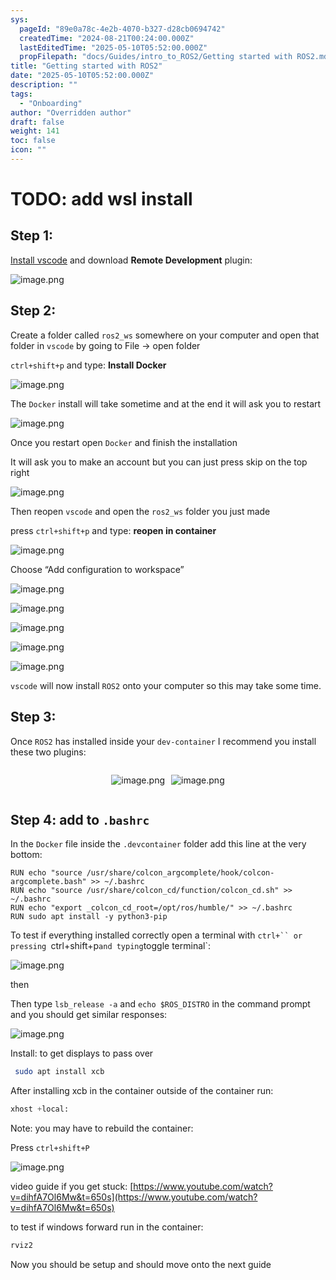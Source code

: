 ```yaml
---
sys:
  pageId: "89e0a78c-4e2b-4070-b327-d28cb0694742"
  createdTime: "2024-08-21T00:24:00.000Z"
  lastEditedTime: "2025-05-10T05:52:00.000Z"
  propFilepath: "docs/Guides/intro_to_ROS2/Getting started with ROS2.md"
title: "Getting started with ROS2"
date: "2025-05-10T05:52:00.000Z"
description: ""
tags:
  - "Onboarding"
author: "Overridden author"
draft: false
weight: 141
toc: false
icon: ""
---
```


# TODO: add wsl install

## Step 1:

[Install vscode](https://code.visualstudio.com/download) and download **Remote Development** plugin:

![image.png](https://prod-files-secure.s3.us-west-2.amazonaws.com/d518164a-d88e-44d1-a4ee-3adb3bd8bce0/efb52993-1881-4a40-b95e-6f020334f022/image.png?X-Amz-Algorithm=AWS4-HMAC-SHA256&X-Amz-Content-Sha256=UNSIGNED-PAYLOAD&X-Amz-Credential=ASIAZI2LB466WAAYQ7CO%2F20250606%2Fus-west-2%2Fs3%2Faws4_request&X-Amz-Date=20250606T220824Z&X-Amz-Expires=3600&X-Amz-Security-Token=IQoJb3JpZ2luX2VjEIz%2F%2F%2F%2F%2F%2F%2F%2F%2F%2FwEaCXVzLXdlc3QtMiJHMEUCIFSDRlqkWSqjF3k8zwvyCCgIAxVtMypOO28wjdUUdRwhAiEAwI8Qgy%2FZnFyoAY96pzoZMcIdc%2F%2BETJT05Bq0I%2BOiTHkq%2FwMIZRAAGgw2Mzc0MjMxODM4MDUiDHmF0i7lY9msfzGtAircA%2BG571URSrywZyTeY8EZgwWB3Bc0lrKddESBl%2Fpw6q0Bl7ZnmcaYvP%2FJvRFfzuQiWk7IjG%2BtW6s4CTryO8bA1fLh%2Bqja92G%2BqLpxmCq1nUkM1VkZQ5bxdeZ%2F7CP8In0qxMzNwd84VxmzAKV%2FQlduPfeyeJ690uOorqz1rByxy615ydMptVe5pvjbXV1zcxBxVSAuGcEOUrI%2Bz6Nqw%2Bvdi3EOpXwRSiVD3vZe%2BV%2Fz1BLEOP%2FaCFfK8We4M1y8Z%2FcLRxG2KHLdQXvUvZuAPK3vpq%2B6VMQEt9s%2BcG%2F3fbDUDdK7rj4mhnv4DdJI7q9xrwQoobAt9NC%2Fbxs2G%2BcrXxfF9Jv%2FvI5DeBYcNpqCj0yq96F13h%2FyEauMImtMVFCP%2F%2BQw8jHYL%2FTNAVLQ5HfvbXgfdVqvJq8aviDtZwbXhlGMv8Iu9diWuTntSLINQquZ857YilbPcZ4jMdLlpWuIeqLBnbRVLBwYmG5XSOA7r%2Br%2B55WUPKqcrH6Ii%2BIWt%2BsvYvogam7eDhzl1X0DAYLyVIP6c2nB26A2DrXG%2FiiS5RZAwdfgN8WdH8dmMqsRx5uAxjJyYffD8ljvSVG6PHoCmL9F1FXqp5kvlDdCvjKeVu4mxeeLdMVD7GDUoMfgdmllMKqRjcIGOqUBJVevVRS3ZBdnlkKqjJqmgV%2BgL%2BzdlB848RtGG%2BiLw6V3VbTpaYYZxmrbRB817hH1oc82s2AhO9%2Fj4MWr0Gff8Eqq1NBjOOzMIKoQQ6VIURth8Tw7QABr6WNsGGJ4AE6LlkbyNKPkerUF7trhS3%2F7JwA4ISPIE7iu2xbRMZObG7r96i0CLd4cAucrrCZgWv0ng7G1jNGj%2BHemkiPh5zTxLMpPLQVA&X-Amz-Signature=d4ef8660f8469d70fe8fe5b0fb04af55c66dea1d0a19b68c6be776a5acaa6a49&X-Amz-SignedHeaders=host&x-id=GetObject)

## Step 2:

Create a folder called `ros2_ws` somewhere on your computer and open that folder in `vscode` by going to File → open folder 

`ctrl+shift+p` and type: **Install Docker**

![image.png](https://prod-files-secure.s3.us-west-2.amazonaws.com/d518164a-d88e-44d1-a4ee-3adb3bd8bce0/2269dc0e-1cd5-47ff-bceb-c04ad9b2eab0/image.png?X-Amz-Algorithm=AWS4-HMAC-SHA256&X-Amz-Content-Sha256=UNSIGNED-PAYLOAD&X-Amz-Credential=ASIAZI2LB466WAAYQ7CO%2F20250606%2Fus-west-2%2Fs3%2Faws4_request&X-Amz-Date=20250606T220824Z&X-Amz-Expires=3600&X-Amz-Security-Token=IQoJb3JpZ2luX2VjEIz%2F%2F%2F%2F%2F%2F%2F%2F%2F%2FwEaCXVzLXdlc3QtMiJHMEUCIFSDRlqkWSqjF3k8zwvyCCgIAxVtMypOO28wjdUUdRwhAiEAwI8Qgy%2FZnFyoAY96pzoZMcIdc%2F%2BETJT05Bq0I%2BOiTHkq%2FwMIZRAAGgw2Mzc0MjMxODM4MDUiDHmF0i7lY9msfzGtAircA%2BG571URSrywZyTeY8EZgwWB3Bc0lrKddESBl%2Fpw6q0Bl7ZnmcaYvP%2FJvRFfzuQiWk7IjG%2BtW6s4CTryO8bA1fLh%2Bqja92G%2BqLpxmCq1nUkM1VkZQ5bxdeZ%2F7CP8In0qxMzNwd84VxmzAKV%2FQlduPfeyeJ690uOorqz1rByxy615ydMptVe5pvjbXV1zcxBxVSAuGcEOUrI%2Bz6Nqw%2Bvdi3EOpXwRSiVD3vZe%2BV%2Fz1BLEOP%2FaCFfK8We4M1y8Z%2FcLRxG2KHLdQXvUvZuAPK3vpq%2B6VMQEt9s%2BcG%2F3fbDUDdK7rj4mhnv4DdJI7q9xrwQoobAt9NC%2Fbxs2G%2BcrXxfF9Jv%2FvI5DeBYcNpqCj0yq96F13h%2FyEauMImtMVFCP%2F%2BQw8jHYL%2FTNAVLQ5HfvbXgfdVqvJq8aviDtZwbXhlGMv8Iu9diWuTntSLINQquZ857YilbPcZ4jMdLlpWuIeqLBnbRVLBwYmG5XSOA7r%2Br%2B55WUPKqcrH6Ii%2BIWt%2BsvYvogam7eDhzl1X0DAYLyVIP6c2nB26A2DrXG%2FiiS5RZAwdfgN8WdH8dmMqsRx5uAxjJyYffD8ljvSVG6PHoCmL9F1FXqp5kvlDdCvjKeVu4mxeeLdMVD7GDUoMfgdmllMKqRjcIGOqUBJVevVRS3ZBdnlkKqjJqmgV%2BgL%2BzdlB848RtGG%2BiLw6V3VbTpaYYZxmrbRB817hH1oc82s2AhO9%2Fj4MWr0Gff8Eqq1NBjOOzMIKoQQ6VIURth8Tw7QABr6WNsGGJ4AE6LlkbyNKPkerUF7trhS3%2F7JwA4ISPIE7iu2xbRMZObG7r96i0CLd4cAucrrCZgWv0ng7G1jNGj%2BHemkiPh5zTxLMpPLQVA&X-Amz-Signature=2642e3799abaf4e5f6f2a2145459c2ec0aaa6640e5194c1a2d210f790b22d6f1&X-Amz-SignedHeaders=host&x-id=GetObject)

The `Docker` install will take sometime and at the end it will ask you to restart

![image.png](https://prod-files-secure.s3.us-west-2.amazonaws.com/d518164a-d88e-44d1-a4ee-3adb3bd8bce0/ed233f78-be33-4b1f-b89c-9c346c0e961e/image.png?X-Amz-Algorithm=AWS4-HMAC-SHA256&X-Amz-Content-Sha256=UNSIGNED-PAYLOAD&X-Amz-Credential=ASIAZI2LB466WAAYQ7CO%2F20250606%2Fus-west-2%2Fs3%2Faws4_request&X-Amz-Date=20250606T220824Z&X-Amz-Expires=3600&X-Amz-Security-Token=IQoJb3JpZ2luX2VjEIz%2F%2F%2F%2F%2F%2F%2F%2F%2F%2FwEaCXVzLXdlc3QtMiJHMEUCIFSDRlqkWSqjF3k8zwvyCCgIAxVtMypOO28wjdUUdRwhAiEAwI8Qgy%2FZnFyoAY96pzoZMcIdc%2F%2BETJT05Bq0I%2BOiTHkq%2FwMIZRAAGgw2Mzc0MjMxODM4MDUiDHmF0i7lY9msfzGtAircA%2BG571URSrywZyTeY8EZgwWB3Bc0lrKddESBl%2Fpw6q0Bl7ZnmcaYvP%2FJvRFfzuQiWk7IjG%2BtW6s4CTryO8bA1fLh%2Bqja92G%2BqLpxmCq1nUkM1VkZQ5bxdeZ%2F7CP8In0qxMzNwd84VxmzAKV%2FQlduPfeyeJ690uOorqz1rByxy615ydMptVe5pvjbXV1zcxBxVSAuGcEOUrI%2Bz6Nqw%2Bvdi3EOpXwRSiVD3vZe%2BV%2Fz1BLEOP%2FaCFfK8We4M1y8Z%2FcLRxG2KHLdQXvUvZuAPK3vpq%2B6VMQEt9s%2BcG%2F3fbDUDdK7rj4mhnv4DdJI7q9xrwQoobAt9NC%2Fbxs2G%2BcrXxfF9Jv%2FvI5DeBYcNpqCj0yq96F13h%2FyEauMImtMVFCP%2F%2BQw8jHYL%2FTNAVLQ5HfvbXgfdVqvJq8aviDtZwbXhlGMv8Iu9diWuTntSLINQquZ857YilbPcZ4jMdLlpWuIeqLBnbRVLBwYmG5XSOA7r%2Br%2B55WUPKqcrH6Ii%2BIWt%2BsvYvogam7eDhzl1X0DAYLyVIP6c2nB26A2DrXG%2FiiS5RZAwdfgN8WdH8dmMqsRx5uAxjJyYffD8ljvSVG6PHoCmL9F1FXqp5kvlDdCvjKeVu4mxeeLdMVD7GDUoMfgdmllMKqRjcIGOqUBJVevVRS3ZBdnlkKqjJqmgV%2BgL%2BzdlB848RtGG%2BiLw6V3VbTpaYYZxmrbRB817hH1oc82s2AhO9%2Fj4MWr0Gff8Eqq1NBjOOzMIKoQQ6VIURth8Tw7QABr6WNsGGJ4AE6LlkbyNKPkerUF7trhS3%2F7JwA4ISPIE7iu2xbRMZObG7r96i0CLd4cAucrrCZgWv0ng7G1jNGj%2BHemkiPh5zTxLMpPLQVA&X-Amz-Signature=118c71869dc655823bc674eb7364a79fecca91718d9d204fc1730d7af6fef693&X-Amz-SignedHeaders=host&x-id=GetObject)

Once you restart open `Docker` and finish the installation

It will ask you to make an account but you can just press skip on the top right

![image.png](https://prod-files-secure.s3.us-west-2.amazonaws.com/d518164a-d88e-44d1-a4ee-3adb3bd8bce0/21010ad9-1659-4fd9-9f59-9932a09b2a3d/image.png?X-Amz-Algorithm=AWS4-HMAC-SHA256&X-Amz-Content-Sha256=UNSIGNED-PAYLOAD&X-Amz-Credential=ASIAZI2LB466WAAYQ7CO%2F20250606%2Fus-west-2%2Fs3%2Faws4_request&X-Amz-Date=20250606T220824Z&X-Amz-Expires=3600&X-Amz-Security-Token=IQoJb3JpZ2luX2VjEIz%2F%2F%2F%2F%2F%2F%2F%2F%2F%2FwEaCXVzLXdlc3QtMiJHMEUCIFSDRlqkWSqjF3k8zwvyCCgIAxVtMypOO28wjdUUdRwhAiEAwI8Qgy%2FZnFyoAY96pzoZMcIdc%2F%2BETJT05Bq0I%2BOiTHkq%2FwMIZRAAGgw2Mzc0MjMxODM4MDUiDHmF0i7lY9msfzGtAircA%2BG571URSrywZyTeY8EZgwWB3Bc0lrKddESBl%2Fpw6q0Bl7ZnmcaYvP%2FJvRFfzuQiWk7IjG%2BtW6s4CTryO8bA1fLh%2Bqja92G%2BqLpxmCq1nUkM1VkZQ5bxdeZ%2F7CP8In0qxMzNwd84VxmzAKV%2FQlduPfeyeJ690uOorqz1rByxy615ydMptVe5pvjbXV1zcxBxVSAuGcEOUrI%2Bz6Nqw%2Bvdi3EOpXwRSiVD3vZe%2BV%2Fz1BLEOP%2FaCFfK8We4M1y8Z%2FcLRxG2KHLdQXvUvZuAPK3vpq%2B6VMQEt9s%2BcG%2F3fbDUDdK7rj4mhnv4DdJI7q9xrwQoobAt9NC%2Fbxs2G%2BcrXxfF9Jv%2FvI5DeBYcNpqCj0yq96F13h%2FyEauMImtMVFCP%2F%2BQw8jHYL%2FTNAVLQ5HfvbXgfdVqvJq8aviDtZwbXhlGMv8Iu9diWuTntSLINQquZ857YilbPcZ4jMdLlpWuIeqLBnbRVLBwYmG5XSOA7r%2Br%2B55WUPKqcrH6Ii%2BIWt%2BsvYvogam7eDhzl1X0DAYLyVIP6c2nB26A2DrXG%2FiiS5RZAwdfgN8WdH8dmMqsRx5uAxjJyYffD8ljvSVG6PHoCmL9F1FXqp5kvlDdCvjKeVu4mxeeLdMVD7GDUoMfgdmllMKqRjcIGOqUBJVevVRS3ZBdnlkKqjJqmgV%2BgL%2BzdlB848RtGG%2BiLw6V3VbTpaYYZxmrbRB817hH1oc82s2AhO9%2Fj4MWr0Gff8Eqq1NBjOOzMIKoQQ6VIURth8Tw7QABr6WNsGGJ4AE6LlkbyNKPkerUF7trhS3%2F7JwA4ISPIE7iu2xbRMZObG7r96i0CLd4cAucrrCZgWv0ng7G1jNGj%2BHemkiPh5zTxLMpPLQVA&X-Amz-Signature=c325c71177effb12240559e9f105592055e261f22689cc24bd3de901b39c41e3&X-Amz-SignedHeaders=host&x-id=GetObject)

Then reopen `vscode` and open the `ros2_ws` folder you just made

press `ctrl+shift+p` and type: **reopen in container**

![image.png](https://prod-files-secure.s3.us-west-2.amazonaws.com/d518164a-d88e-44d1-a4ee-3adb3bd8bce0/4e93b8c2-41ad-488c-8095-c74205196118/image.png?X-Amz-Algorithm=AWS4-HMAC-SHA256&X-Amz-Content-Sha256=UNSIGNED-PAYLOAD&X-Amz-Credential=ASIAZI2LB466WAAYQ7CO%2F20250606%2Fus-west-2%2Fs3%2Faws4_request&X-Amz-Date=20250606T220824Z&X-Amz-Expires=3600&X-Amz-Security-Token=IQoJb3JpZ2luX2VjEIz%2F%2F%2F%2F%2F%2F%2F%2F%2F%2FwEaCXVzLXdlc3QtMiJHMEUCIFSDRlqkWSqjF3k8zwvyCCgIAxVtMypOO28wjdUUdRwhAiEAwI8Qgy%2FZnFyoAY96pzoZMcIdc%2F%2BETJT05Bq0I%2BOiTHkq%2FwMIZRAAGgw2Mzc0MjMxODM4MDUiDHmF0i7lY9msfzGtAircA%2BG571URSrywZyTeY8EZgwWB3Bc0lrKddESBl%2Fpw6q0Bl7ZnmcaYvP%2FJvRFfzuQiWk7IjG%2BtW6s4CTryO8bA1fLh%2Bqja92G%2BqLpxmCq1nUkM1VkZQ5bxdeZ%2F7CP8In0qxMzNwd84VxmzAKV%2FQlduPfeyeJ690uOorqz1rByxy615ydMptVe5pvjbXV1zcxBxVSAuGcEOUrI%2Bz6Nqw%2Bvdi3EOpXwRSiVD3vZe%2BV%2Fz1BLEOP%2FaCFfK8We4M1y8Z%2FcLRxG2KHLdQXvUvZuAPK3vpq%2B6VMQEt9s%2BcG%2F3fbDUDdK7rj4mhnv4DdJI7q9xrwQoobAt9NC%2Fbxs2G%2BcrXxfF9Jv%2FvI5DeBYcNpqCj0yq96F13h%2FyEauMImtMVFCP%2F%2BQw8jHYL%2FTNAVLQ5HfvbXgfdVqvJq8aviDtZwbXhlGMv8Iu9diWuTntSLINQquZ857YilbPcZ4jMdLlpWuIeqLBnbRVLBwYmG5XSOA7r%2Br%2B55WUPKqcrH6Ii%2BIWt%2BsvYvogam7eDhzl1X0DAYLyVIP6c2nB26A2DrXG%2FiiS5RZAwdfgN8WdH8dmMqsRx5uAxjJyYffD8ljvSVG6PHoCmL9F1FXqp5kvlDdCvjKeVu4mxeeLdMVD7GDUoMfgdmllMKqRjcIGOqUBJVevVRS3ZBdnlkKqjJqmgV%2BgL%2BzdlB848RtGG%2BiLw6V3VbTpaYYZxmrbRB817hH1oc82s2AhO9%2Fj4MWr0Gff8Eqq1NBjOOzMIKoQQ6VIURth8Tw7QABr6WNsGGJ4AE6LlkbyNKPkerUF7trhS3%2F7JwA4ISPIE7iu2xbRMZObG7r96i0CLd4cAucrrCZgWv0ng7G1jNGj%2BHemkiPh5zTxLMpPLQVA&X-Amz-Signature=b5c99b1147534353c8cf0f50b224ba78b3261686e81caa7be18ffd6550405740&X-Amz-SignedHeaders=host&x-id=GetObject)

Choose “Add configuration to workspace”

![image.png](https://prod-files-secure.s3.us-west-2.amazonaws.com/d518164a-d88e-44d1-a4ee-3adb3bd8bce0/9560b282-5060-4989-ba37-97e7b2c22476/image.png?X-Amz-Algorithm=AWS4-HMAC-SHA256&X-Amz-Content-Sha256=UNSIGNED-PAYLOAD&X-Amz-Credential=ASIAZI2LB466WAAYQ7CO%2F20250606%2Fus-west-2%2Fs3%2Faws4_request&X-Amz-Date=20250606T220824Z&X-Amz-Expires=3600&X-Amz-Security-Token=IQoJb3JpZ2luX2VjEIz%2F%2F%2F%2F%2F%2F%2F%2F%2F%2FwEaCXVzLXdlc3QtMiJHMEUCIFSDRlqkWSqjF3k8zwvyCCgIAxVtMypOO28wjdUUdRwhAiEAwI8Qgy%2FZnFyoAY96pzoZMcIdc%2F%2BETJT05Bq0I%2BOiTHkq%2FwMIZRAAGgw2Mzc0MjMxODM4MDUiDHmF0i7lY9msfzGtAircA%2BG571URSrywZyTeY8EZgwWB3Bc0lrKddESBl%2Fpw6q0Bl7ZnmcaYvP%2FJvRFfzuQiWk7IjG%2BtW6s4CTryO8bA1fLh%2Bqja92G%2BqLpxmCq1nUkM1VkZQ5bxdeZ%2F7CP8In0qxMzNwd84VxmzAKV%2FQlduPfeyeJ690uOorqz1rByxy615ydMptVe5pvjbXV1zcxBxVSAuGcEOUrI%2Bz6Nqw%2Bvdi3EOpXwRSiVD3vZe%2BV%2Fz1BLEOP%2FaCFfK8We4M1y8Z%2FcLRxG2KHLdQXvUvZuAPK3vpq%2B6VMQEt9s%2BcG%2F3fbDUDdK7rj4mhnv4DdJI7q9xrwQoobAt9NC%2Fbxs2G%2BcrXxfF9Jv%2FvI5DeBYcNpqCj0yq96F13h%2FyEauMImtMVFCP%2F%2BQw8jHYL%2FTNAVLQ5HfvbXgfdVqvJq8aviDtZwbXhlGMv8Iu9diWuTntSLINQquZ857YilbPcZ4jMdLlpWuIeqLBnbRVLBwYmG5XSOA7r%2Br%2B55WUPKqcrH6Ii%2BIWt%2BsvYvogam7eDhzl1X0DAYLyVIP6c2nB26A2DrXG%2FiiS5RZAwdfgN8WdH8dmMqsRx5uAxjJyYffD8ljvSVG6PHoCmL9F1FXqp5kvlDdCvjKeVu4mxeeLdMVD7GDUoMfgdmllMKqRjcIGOqUBJVevVRS3ZBdnlkKqjJqmgV%2BgL%2BzdlB848RtGG%2BiLw6V3VbTpaYYZxmrbRB817hH1oc82s2AhO9%2Fj4MWr0Gff8Eqq1NBjOOzMIKoQQ6VIURth8Tw7QABr6WNsGGJ4AE6LlkbyNKPkerUF7trhS3%2F7JwA4ISPIE7iu2xbRMZObG7r96i0CLd4cAucrrCZgWv0ng7G1jNGj%2BHemkiPh5zTxLMpPLQVA&X-Amz-Signature=9396551fb1213f108c8ac3e42d6ac97811cfafb11f4fd99084a2c67a7f3ef568&X-Amz-SignedHeaders=host&x-id=GetObject)

![image.png](https://prod-files-secure.s3.us-west-2.amazonaws.com/d518164a-d88e-44d1-a4ee-3adb3bd8bce0/2ee63f81-886b-48e8-a553-dc6e5eac99e4/image.png?X-Amz-Algorithm=AWS4-HMAC-SHA256&X-Amz-Content-Sha256=UNSIGNED-PAYLOAD&X-Amz-Credential=ASIAZI2LB466WAAYQ7CO%2F20250606%2Fus-west-2%2Fs3%2Faws4_request&X-Amz-Date=20250606T220824Z&X-Amz-Expires=3600&X-Amz-Security-Token=IQoJb3JpZ2luX2VjEIz%2F%2F%2F%2F%2F%2F%2F%2F%2F%2FwEaCXVzLXdlc3QtMiJHMEUCIFSDRlqkWSqjF3k8zwvyCCgIAxVtMypOO28wjdUUdRwhAiEAwI8Qgy%2FZnFyoAY96pzoZMcIdc%2F%2BETJT05Bq0I%2BOiTHkq%2FwMIZRAAGgw2Mzc0MjMxODM4MDUiDHmF0i7lY9msfzGtAircA%2BG571URSrywZyTeY8EZgwWB3Bc0lrKddESBl%2Fpw6q0Bl7ZnmcaYvP%2FJvRFfzuQiWk7IjG%2BtW6s4CTryO8bA1fLh%2Bqja92G%2BqLpxmCq1nUkM1VkZQ5bxdeZ%2F7CP8In0qxMzNwd84VxmzAKV%2FQlduPfeyeJ690uOorqz1rByxy615ydMptVe5pvjbXV1zcxBxVSAuGcEOUrI%2Bz6Nqw%2Bvdi3EOpXwRSiVD3vZe%2BV%2Fz1BLEOP%2FaCFfK8We4M1y8Z%2FcLRxG2KHLdQXvUvZuAPK3vpq%2B6VMQEt9s%2BcG%2F3fbDUDdK7rj4mhnv4DdJI7q9xrwQoobAt9NC%2Fbxs2G%2BcrXxfF9Jv%2FvI5DeBYcNpqCj0yq96F13h%2FyEauMImtMVFCP%2F%2BQw8jHYL%2FTNAVLQ5HfvbXgfdVqvJq8aviDtZwbXhlGMv8Iu9diWuTntSLINQquZ857YilbPcZ4jMdLlpWuIeqLBnbRVLBwYmG5XSOA7r%2Br%2B55WUPKqcrH6Ii%2BIWt%2BsvYvogam7eDhzl1X0DAYLyVIP6c2nB26A2DrXG%2FiiS5RZAwdfgN8WdH8dmMqsRx5uAxjJyYffD8ljvSVG6PHoCmL9F1FXqp5kvlDdCvjKeVu4mxeeLdMVD7GDUoMfgdmllMKqRjcIGOqUBJVevVRS3ZBdnlkKqjJqmgV%2BgL%2BzdlB848RtGG%2BiLw6V3VbTpaYYZxmrbRB817hH1oc82s2AhO9%2Fj4MWr0Gff8Eqq1NBjOOzMIKoQQ6VIURth8Tw7QABr6WNsGGJ4AE6LlkbyNKPkerUF7trhS3%2F7JwA4ISPIE7iu2xbRMZObG7r96i0CLd4cAucrrCZgWv0ng7G1jNGj%2BHemkiPh5zTxLMpPLQVA&X-Amz-Signature=a166d4fbd50ecc925fb26278c59cb45416884d935e9048550a0ca0253acb4251&X-Amz-SignedHeaders=host&x-id=GetObject)

![image.png](https://prod-files-secure.s3.us-west-2.amazonaws.com/d518164a-d88e-44d1-a4ee-3adb3bd8bce0/ae1580b2-b048-407e-aed9-b584224a7a04/image.png?X-Amz-Algorithm=AWS4-HMAC-SHA256&X-Amz-Content-Sha256=UNSIGNED-PAYLOAD&X-Amz-Credential=ASIAZI2LB466WAAYQ7CO%2F20250606%2Fus-west-2%2Fs3%2Faws4_request&X-Amz-Date=20250606T220824Z&X-Amz-Expires=3600&X-Amz-Security-Token=IQoJb3JpZ2luX2VjEIz%2F%2F%2F%2F%2F%2F%2F%2F%2F%2FwEaCXVzLXdlc3QtMiJHMEUCIFSDRlqkWSqjF3k8zwvyCCgIAxVtMypOO28wjdUUdRwhAiEAwI8Qgy%2FZnFyoAY96pzoZMcIdc%2F%2BETJT05Bq0I%2BOiTHkq%2FwMIZRAAGgw2Mzc0MjMxODM4MDUiDHmF0i7lY9msfzGtAircA%2BG571URSrywZyTeY8EZgwWB3Bc0lrKddESBl%2Fpw6q0Bl7ZnmcaYvP%2FJvRFfzuQiWk7IjG%2BtW6s4CTryO8bA1fLh%2Bqja92G%2BqLpxmCq1nUkM1VkZQ5bxdeZ%2F7CP8In0qxMzNwd84VxmzAKV%2FQlduPfeyeJ690uOorqz1rByxy615ydMptVe5pvjbXV1zcxBxVSAuGcEOUrI%2Bz6Nqw%2Bvdi3EOpXwRSiVD3vZe%2BV%2Fz1BLEOP%2FaCFfK8We4M1y8Z%2FcLRxG2KHLdQXvUvZuAPK3vpq%2B6VMQEt9s%2BcG%2F3fbDUDdK7rj4mhnv4DdJI7q9xrwQoobAt9NC%2Fbxs2G%2BcrXxfF9Jv%2FvI5DeBYcNpqCj0yq96F13h%2FyEauMImtMVFCP%2F%2BQw8jHYL%2FTNAVLQ5HfvbXgfdVqvJq8aviDtZwbXhlGMv8Iu9diWuTntSLINQquZ857YilbPcZ4jMdLlpWuIeqLBnbRVLBwYmG5XSOA7r%2Br%2B55WUPKqcrH6Ii%2BIWt%2BsvYvogam7eDhzl1X0DAYLyVIP6c2nB26A2DrXG%2FiiS5RZAwdfgN8WdH8dmMqsRx5uAxjJyYffD8ljvSVG6PHoCmL9F1FXqp5kvlDdCvjKeVu4mxeeLdMVD7GDUoMfgdmllMKqRjcIGOqUBJVevVRS3ZBdnlkKqjJqmgV%2BgL%2BzdlB848RtGG%2BiLw6V3VbTpaYYZxmrbRB817hH1oc82s2AhO9%2Fj4MWr0Gff8Eqq1NBjOOzMIKoQQ6VIURth8Tw7QABr6WNsGGJ4AE6LlkbyNKPkerUF7trhS3%2F7JwA4ISPIE7iu2xbRMZObG7r96i0CLd4cAucrrCZgWv0ng7G1jNGj%2BHemkiPh5zTxLMpPLQVA&X-Amz-Signature=146333b01c5ff01480cc8f44297e29f1011aaab00d65b59cf1c27a4297cb8e81&X-Amz-SignedHeaders=host&x-id=GetObject)

![image.png](https://prod-files-secure.s3.us-west-2.amazonaws.com/d518164a-d88e-44d1-a4ee-3adb3bd8bce0/53255b28-f75e-430f-b9e3-c0ac8577e42b/image.png?X-Amz-Algorithm=AWS4-HMAC-SHA256&X-Amz-Content-Sha256=UNSIGNED-PAYLOAD&X-Amz-Credential=ASIAZI2LB466WAAYQ7CO%2F20250606%2Fus-west-2%2Fs3%2Faws4_request&X-Amz-Date=20250606T220824Z&X-Amz-Expires=3600&X-Amz-Security-Token=IQoJb3JpZ2luX2VjEIz%2F%2F%2F%2F%2F%2F%2F%2F%2F%2FwEaCXVzLXdlc3QtMiJHMEUCIFSDRlqkWSqjF3k8zwvyCCgIAxVtMypOO28wjdUUdRwhAiEAwI8Qgy%2FZnFyoAY96pzoZMcIdc%2F%2BETJT05Bq0I%2BOiTHkq%2FwMIZRAAGgw2Mzc0MjMxODM4MDUiDHmF0i7lY9msfzGtAircA%2BG571URSrywZyTeY8EZgwWB3Bc0lrKddESBl%2Fpw6q0Bl7ZnmcaYvP%2FJvRFfzuQiWk7IjG%2BtW6s4CTryO8bA1fLh%2Bqja92G%2BqLpxmCq1nUkM1VkZQ5bxdeZ%2F7CP8In0qxMzNwd84VxmzAKV%2FQlduPfeyeJ690uOorqz1rByxy615ydMptVe5pvjbXV1zcxBxVSAuGcEOUrI%2Bz6Nqw%2Bvdi3EOpXwRSiVD3vZe%2BV%2Fz1BLEOP%2FaCFfK8We4M1y8Z%2FcLRxG2KHLdQXvUvZuAPK3vpq%2B6VMQEt9s%2BcG%2F3fbDUDdK7rj4mhnv4DdJI7q9xrwQoobAt9NC%2Fbxs2G%2BcrXxfF9Jv%2FvI5DeBYcNpqCj0yq96F13h%2FyEauMImtMVFCP%2F%2BQw8jHYL%2FTNAVLQ5HfvbXgfdVqvJq8aviDtZwbXhlGMv8Iu9diWuTntSLINQquZ857YilbPcZ4jMdLlpWuIeqLBnbRVLBwYmG5XSOA7r%2Br%2B55WUPKqcrH6Ii%2BIWt%2BsvYvogam7eDhzl1X0DAYLyVIP6c2nB26A2DrXG%2FiiS5RZAwdfgN8WdH8dmMqsRx5uAxjJyYffD8ljvSVG6PHoCmL9F1FXqp5kvlDdCvjKeVu4mxeeLdMVD7GDUoMfgdmllMKqRjcIGOqUBJVevVRS3ZBdnlkKqjJqmgV%2BgL%2BzdlB848RtGG%2BiLw6V3VbTpaYYZxmrbRB817hH1oc82s2AhO9%2Fj4MWr0Gff8Eqq1NBjOOzMIKoQQ6VIURth8Tw7QABr6WNsGGJ4AE6LlkbyNKPkerUF7trhS3%2F7JwA4ISPIE7iu2xbRMZObG7r96i0CLd4cAucrrCZgWv0ng7G1jNGj%2BHemkiPh5zTxLMpPLQVA&X-Amz-Signature=322c63ae5c9a97cb3240eebee426f4f09a40081e6b6ac1b9d9adef1a50c7d6cf&X-Amz-SignedHeaders=host&x-id=GetObject)

![image.png](https://prod-files-secure.s3.us-west-2.amazonaws.com/d518164a-d88e-44d1-a4ee-3adb3bd8bce0/7c562767-5af9-4ffb-97d1-327bcdf4ee00/image.png?X-Amz-Algorithm=AWS4-HMAC-SHA256&X-Amz-Content-Sha256=UNSIGNED-PAYLOAD&X-Amz-Credential=ASIAZI2LB466WAAYQ7CO%2F20250606%2Fus-west-2%2Fs3%2Faws4_request&X-Amz-Date=20250606T220824Z&X-Amz-Expires=3600&X-Amz-Security-Token=IQoJb3JpZ2luX2VjEIz%2F%2F%2F%2F%2F%2F%2F%2F%2F%2FwEaCXVzLXdlc3QtMiJHMEUCIFSDRlqkWSqjF3k8zwvyCCgIAxVtMypOO28wjdUUdRwhAiEAwI8Qgy%2FZnFyoAY96pzoZMcIdc%2F%2BETJT05Bq0I%2BOiTHkq%2FwMIZRAAGgw2Mzc0MjMxODM4MDUiDHmF0i7lY9msfzGtAircA%2BG571URSrywZyTeY8EZgwWB3Bc0lrKddESBl%2Fpw6q0Bl7ZnmcaYvP%2FJvRFfzuQiWk7IjG%2BtW6s4CTryO8bA1fLh%2Bqja92G%2BqLpxmCq1nUkM1VkZQ5bxdeZ%2F7CP8In0qxMzNwd84VxmzAKV%2FQlduPfeyeJ690uOorqz1rByxy615ydMptVe5pvjbXV1zcxBxVSAuGcEOUrI%2Bz6Nqw%2Bvdi3EOpXwRSiVD3vZe%2BV%2Fz1BLEOP%2FaCFfK8We4M1y8Z%2FcLRxG2KHLdQXvUvZuAPK3vpq%2B6VMQEt9s%2BcG%2F3fbDUDdK7rj4mhnv4DdJI7q9xrwQoobAt9NC%2Fbxs2G%2BcrXxfF9Jv%2FvI5DeBYcNpqCj0yq96F13h%2FyEauMImtMVFCP%2F%2BQw8jHYL%2FTNAVLQ5HfvbXgfdVqvJq8aviDtZwbXhlGMv8Iu9diWuTntSLINQquZ857YilbPcZ4jMdLlpWuIeqLBnbRVLBwYmG5XSOA7r%2Br%2B55WUPKqcrH6Ii%2BIWt%2BsvYvogam7eDhzl1X0DAYLyVIP6c2nB26A2DrXG%2FiiS5RZAwdfgN8WdH8dmMqsRx5uAxjJyYffD8ljvSVG6PHoCmL9F1FXqp5kvlDdCvjKeVu4mxeeLdMVD7GDUoMfgdmllMKqRjcIGOqUBJVevVRS3ZBdnlkKqjJqmgV%2BgL%2BzdlB848RtGG%2BiLw6V3VbTpaYYZxmrbRB817hH1oc82s2AhO9%2Fj4MWr0Gff8Eqq1NBjOOzMIKoQQ6VIURth8Tw7QABr6WNsGGJ4AE6LlkbyNKPkerUF7trhS3%2F7JwA4ISPIE7iu2xbRMZObG7r96i0CLd4cAucrrCZgWv0ng7G1jNGj%2BHemkiPh5zTxLMpPLQVA&X-Amz-Signature=0f7d0e5daeb282a018e532cd51b0dc1db2f8ae6e6f375d2daeb8d44d84d39832&X-Amz-SignedHeaders=host&x-id=GetObject)

`vscode` will now install `ROS2` onto your computer so this may take some time.

## Step 3:

Once `ROS2` has installed inside your `dev-container` I recommend you install these two plugins:

<div style="display: flex;flex-direction: row; column-gap:10px; max-width: 630px;justify-content: center;">
<div>

![image.png](https://prod-files-secure.s3.us-west-2.amazonaws.com/d518164a-d88e-44d1-a4ee-3adb3bd8bce0/3fc3d550-5a54-4ba1-ba6b-faa01cdb7369/image.png?X-Amz-Algorithm=AWS4-HMAC-SHA256&X-Amz-Content-Sha256=UNSIGNED-PAYLOAD&X-Amz-Credential=ASIAZI2LB4667VHGIA7X%2F20250606%2Fus-west-2%2Fs3%2Faws4_request&X-Amz-Date=20250606T220829Z&X-Amz-Expires=3600&X-Amz-Security-Token=IQoJb3JpZ2luX2VjEIz%2F%2F%2F%2F%2F%2F%2F%2F%2F%2FwEaCXVzLXdlc3QtMiJHMEUCID6yDyP82%2FnHUSt9IM1E1gi1dTcHWkD%2FiCncEcWlyHcFAiEAugFw%2FDiTj3Zbl8RGHjIOi%2Fk0H2X0Sxyhau2Y34xaJfAq%2FwMIZRAAGgw2Mzc0MjMxODM4MDUiDHOBpw%2FrBgiopCLuTyrcAxmK0A9YNUUkdL2Fgz0hyHNTE7P%2F4cD2cSPxHyRIknA97AsJ47Zd4Jwd5okg8a6WQM0ugw389MHtv2SwjoCsGEJ%2Fs5EfBaxcGbUDVu4YqMaCSH2%2FafrfYh7MH2PYCMYKDJuXxEu69vQt%2B7KHDcnEnw3inv300l8Z42dmKejpCNZCa9fjwiktGR91fGc6kYBtyjPRLwz6RVxkC7faOT6BevCracIBSPT2R3pAMp%2BRDpab4Wk3STyx5HOv9ZLcMWZEKNrPRMj7ZNFp2wrY4st%2BfK5CACPl76Xl3bWLJWqYJfsNdXMzaXr%2FxMwvCcSUSiCAtvCWX93K3EO9iLhXs8H1DV%2Ffdqu2AOF83kZVCouxrfe6E3JnuOj%2F3N6%2FYzgw%2FlaFrDC8BANB7r%2BA%2Fw%2BtotJSQwggx7gwzz6WQOXRStKLT2Z6sg0wTiJOIazsOfKfWrisOilu7sA%2BBg0yw9%2FnlNWfV3pHlTd0DGqjBr6hhuWxr%2BZH%2BxCFBsqMJ3CKHSSs7%2Ba3kHEz21uh8AA2zz%2FwgduX%2BYzzaoe8olBqW0M2OcGMKV%2BqJXOB3BG26bXaywxw7TVKAlz6iYLSheBpZxiz0cV7e5mm9ugeXRxfDkPjLxGWvpkW0CkdlJP2NTUjjHC%2FMLCRjcIGOqUByyVRv3gxYuq24en9IGTSEkLJ6YqJ89hmelTRG%2FXJFnkBvMK1OCMrCQGUhHzSPoj2GW0mEPwfLAnrWAXi0uEc%2B%2BZslvHYdEjDhyHCOKmZYSTmGtevy1L3xdT4Gh0nGWkmUx3MVSa5AC8JoVzFY0fJQL97uYRm3maZJTPQXInCLIKqAJ4mh%2BuGra5vERx2FY82vBSxXReY%2F2eMZxrIblAc4Gwtb0Vd&X-Amz-Signature=c2675a18c6cef1e7a0f991d54d671bbccf4569f44a2f5aaea081f6c0c8d5e640&X-Amz-SignedHeaders=host&x-id=GetObject)

</div>
<div>

![image.png](https://prod-files-secure.s3.us-west-2.amazonaws.com/d518164a-d88e-44d1-a4ee-3adb3bd8bce0/d994cc66-13c2-4093-a5a3-f84cf4601a82/image.png?X-Amz-Algorithm=AWS4-HMAC-SHA256&X-Amz-Content-Sha256=UNSIGNED-PAYLOAD&X-Amz-Credential=ASIAZI2LB466QHLDHUOR%2F20250606%2Fus-west-2%2Fs3%2Faws4_request&X-Amz-Date=20250606T220829Z&X-Amz-Expires=3600&X-Amz-Security-Token=IQoJb3JpZ2luX2VjEIz%2F%2F%2F%2F%2F%2F%2F%2F%2F%2FwEaCXVzLXdlc3QtMiJHMEUCIGvGGszyMx2Q5%2BSZBnSr8YuuQCVNWHtKcEKxGoriK10pAiEAoyHk3nSr95AKKl2b9bZRECnzJi5UlrwTbLGpJ7JFmVcq%2FwMIZRAAGgw2Mzc0MjMxODM4MDUiDIQJ%2BRSnZqwWmm359ircAztsE1oQc6RtT8ZK2Yg3%2FB3Mpj1%2F4dkVfQIRwIIhGzP5YZIh4mzzNdL6rRVBA7k%2BocOzabswPCHID8dC7eN%2Ff2JDyFuX16U2lMrLeHjW5iiKjhNFRBFVWTDEfvPaM44xf0%2BhUViWOQ15IL3SY%2FeCf1ra5KAcjHe9wh9FXIpsBvUG4JAmTLx8HsSSHLiwz77hxBz0usclZp2JC9P66EGUHrC7FRYnBOW12TDNFzhcTjTcZvWB8LjGYfbQmVEwftR0UObXU7n0%2FQycviKdh1WCuY2qy7uoePiMo3T6vuwaVIkbFT%2BdROMswSTCS9YE6UzotvrZkumYbRCHiolHTLoH%2FDZ9XZqs9iHiIsH4YcIdGqOiq6UvsB0F8FyesapSEJwYuS%2F3e3Vyc420wr2MKhSyzuh9XG2MbP7Nul5STFawktLJoSsSpD9nExRPp6zLM2Yzo7ny2RvXUHV3k%2B8TuPtZsL%2FvhciRimUX%2FhHOuDs6OL1SS9ET3wgTc0NyPbggs%2BbOK1JjDMOC6VyVr9jbgo5U%2BHBlCMLs%2FWZQ0%2FlmGLgvROELAS3WdtTzKg20%2F75KeoHhnVJnw%2Bw4v%2ByCZAA6LV47rz4iAtzi2NZtBg587rXIOs3uGj2sLVk1xt0XZs7jMOGRjcIGOqUB3Dbo%2BUnnyAb4bCtGQvN%2BcpEhsQ%2BNtAiZvjOBfHQb8nM%2BhicgXhMU099nz%2FpIcny2Ra3j2IlIIMCVrwLX48mz4BLSs1w5MVm0svw4584gQMHSJgED4bpzX%2FJGJUBX5I5lCd%2FnS%2FuRi0gFrAtsGfgCnHiqnMPOYRRmgDL3cQCrlLyOpONyG%2BfeJtGByUUrQf3EKLGY8jB4RZuWmen7q%2BSr3GT7hp8J&X-Amz-Signature=0adf00d0356dcf2b9d1891468bef7ed4070a35f1187e1e2c9a206b352c14b0e4&X-Amz-SignedHeaders=host&x-id=GetObject)

</div>
</div>

## Step 4: add to `.bashrc`

In the `Docker` file inside the `.devcontainer` folder add this line at the very bottom: 

```docker
RUN echo "source /usr/share/colcon_argcomplete/hook/colcon-argcomplete.bash" >> ~/.bashrc
RUN echo "source /usr/share/colcon_cd/function/colcon_cd.sh" >> ~/.bashrc
RUN echo "export _colcon_cd_root=/opt/ros/humble/" >> ~/.bashrc
RUN sudo apt install -y python3-pip 
```

To test if everything installed correctly open a terminal with `ctrl+`` or pressing `ctrl+shift+p` and typing `toggle terminal`:

![image.png](https://prod-files-secure.s3.us-west-2.amazonaws.com/d518164a-d88e-44d1-a4ee-3adb3bd8bce0/6a4943d8-b04e-4c02-9a58-775f3384d1a5/image.png?X-Amz-Algorithm=AWS4-HMAC-SHA256&X-Amz-Content-Sha256=UNSIGNED-PAYLOAD&X-Amz-Credential=ASIAZI2LB466WAAYQ7CO%2F20250606%2Fus-west-2%2Fs3%2Faws4_request&X-Amz-Date=20250606T220824Z&X-Amz-Expires=3600&X-Amz-Security-Token=IQoJb3JpZ2luX2VjEIz%2F%2F%2F%2F%2F%2F%2F%2F%2F%2FwEaCXVzLXdlc3QtMiJHMEUCIFSDRlqkWSqjF3k8zwvyCCgIAxVtMypOO28wjdUUdRwhAiEAwI8Qgy%2FZnFyoAY96pzoZMcIdc%2F%2BETJT05Bq0I%2BOiTHkq%2FwMIZRAAGgw2Mzc0MjMxODM4MDUiDHmF0i7lY9msfzGtAircA%2BG571URSrywZyTeY8EZgwWB3Bc0lrKddESBl%2Fpw6q0Bl7ZnmcaYvP%2FJvRFfzuQiWk7IjG%2BtW6s4CTryO8bA1fLh%2Bqja92G%2BqLpxmCq1nUkM1VkZQ5bxdeZ%2F7CP8In0qxMzNwd84VxmzAKV%2FQlduPfeyeJ690uOorqz1rByxy615ydMptVe5pvjbXV1zcxBxVSAuGcEOUrI%2Bz6Nqw%2Bvdi3EOpXwRSiVD3vZe%2BV%2Fz1BLEOP%2FaCFfK8We4M1y8Z%2FcLRxG2KHLdQXvUvZuAPK3vpq%2B6VMQEt9s%2BcG%2F3fbDUDdK7rj4mhnv4DdJI7q9xrwQoobAt9NC%2Fbxs2G%2BcrXxfF9Jv%2FvI5DeBYcNpqCj0yq96F13h%2FyEauMImtMVFCP%2F%2BQw8jHYL%2FTNAVLQ5HfvbXgfdVqvJq8aviDtZwbXhlGMv8Iu9diWuTntSLINQquZ857YilbPcZ4jMdLlpWuIeqLBnbRVLBwYmG5XSOA7r%2Br%2B55WUPKqcrH6Ii%2BIWt%2BsvYvogam7eDhzl1X0DAYLyVIP6c2nB26A2DrXG%2FiiS5RZAwdfgN8WdH8dmMqsRx5uAxjJyYffD8ljvSVG6PHoCmL9F1FXqp5kvlDdCvjKeVu4mxeeLdMVD7GDUoMfgdmllMKqRjcIGOqUBJVevVRS3ZBdnlkKqjJqmgV%2BgL%2BzdlB848RtGG%2BiLw6V3VbTpaYYZxmrbRB817hH1oc82s2AhO9%2Fj4MWr0Gff8Eqq1NBjOOzMIKoQQ6VIURth8Tw7QABr6WNsGGJ4AE6LlkbyNKPkerUF7trhS3%2F7JwA4ISPIE7iu2xbRMZObG7r96i0CLd4cAucrrCZgWv0ng7G1jNGj%2BHemkiPh5zTxLMpPLQVA&X-Amz-Signature=30b9e74d0bce7cd30d2a468de7b2d30160323f648fec5999be0b95eecf9ccac1&X-Amz-SignedHeaders=host&x-id=GetObject)

then 

Then type `lsb_release -a` and `echo $ROS_DISTRO` in the command prompt and you should get similar responses:

![image.png](https://prod-files-secure.s3.us-west-2.amazonaws.com/d518164a-d88e-44d1-a4ee-3adb3bd8bce0/3e635dec-a805-4e85-8b9e-d000e5b71a4e/image.png?X-Amz-Algorithm=AWS4-HMAC-SHA256&X-Amz-Content-Sha256=UNSIGNED-PAYLOAD&X-Amz-Credential=ASIAZI2LB466WAAYQ7CO%2F20250606%2Fus-west-2%2Fs3%2Faws4_request&X-Amz-Date=20250606T220824Z&X-Amz-Expires=3600&X-Amz-Security-Token=IQoJb3JpZ2luX2VjEIz%2F%2F%2F%2F%2F%2F%2F%2F%2F%2FwEaCXVzLXdlc3QtMiJHMEUCIFSDRlqkWSqjF3k8zwvyCCgIAxVtMypOO28wjdUUdRwhAiEAwI8Qgy%2FZnFyoAY96pzoZMcIdc%2F%2BETJT05Bq0I%2BOiTHkq%2FwMIZRAAGgw2Mzc0MjMxODM4MDUiDHmF0i7lY9msfzGtAircA%2BG571URSrywZyTeY8EZgwWB3Bc0lrKddESBl%2Fpw6q0Bl7ZnmcaYvP%2FJvRFfzuQiWk7IjG%2BtW6s4CTryO8bA1fLh%2Bqja92G%2BqLpxmCq1nUkM1VkZQ5bxdeZ%2F7CP8In0qxMzNwd84VxmzAKV%2FQlduPfeyeJ690uOorqz1rByxy615ydMptVe5pvjbXV1zcxBxVSAuGcEOUrI%2Bz6Nqw%2Bvdi3EOpXwRSiVD3vZe%2BV%2Fz1BLEOP%2FaCFfK8We4M1y8Z%2FcLRxG2KHLdQXvUvZuAPK3vpq%2B6VMQEt9s%2BcG%2F3fbDUDdK7rj4mhnv4DdJI7q9xrwQoobAt9NC%2Fbxs2G%2BcrXxfF9Jv%2FvI5DeBYcNpqCj0yq96F13h%2FyEauMImtMVFCP%2F%2BQw8jHYL%2FTNAVLQ5HfvbXgfdVqvJq8aviDtZwbXhlGMv8Iu9diWuTntSLINQquZ857YilbPcZ4jMdLlpWuIeqLBnbRVLBwYmG5XSOA7r%2Br%2B55WUPKqcrH6Ii%2BIWt%2BsvYvogam7eDhzl1X0DAYLyVIP6c2nB26A2DrXG%2FiiS5RZAwdfgN8WdH8dmMqsRx5uAxjJyYffD8ljvSVG6PHoCmL9F1FXqp5kvlDdCvjKeVu4mxeeLdMVD7GDUoMfgdmllMKqRjcIGOqUBJVevVRS3ZBdnlkKqjJqmgV%2BgL%2BzdlB848RtGG%2BiLw6V3VbTpaYYZxmrbRB817hH1oc82s2AhO9%2Fj4MWr0Gff8Eqq1NBjOOzMIKoQQ6VIURth8Tw7QABr6WNsGGJ4AE6LlkbyNKPkerUF7trhS3%2F7JwA4ISPIE7iu2xbRMZObG7r96i0CLd4cAucrrCZgWv0ng7G1jNGj%2BHemkiPh5zTxLMpPLQVA&X-Amz-Signature=d10e66c42da874a825777b22fe211ba771cbae43a774ad80188690d85bf1dd94&X-Amz-SignedHeaders=host&x-id=GetObject)

Install:  to get displays to pass over

```bash
 sudo apt install xcb
```

After installing xcb in the container outside of the container run:

```python
xhost +local:
```

Note: you may have to rebuild the container:

Press `ctrl+shift+P`

![image.png](https://prod-files-secure.s3.us-west-2.amazonaws.com/d518164a-d88e-44d1-a4ee-3adb3bd8bce0/6c2be660-2618-4c38-9c26-53554f7a0b7b/image.png?X-Amz-Algorithm=AWS4-HMAC-SHA256&X-Amz-Content-Sha256=UNSIGNED-PAYLOAD&X-Amz-Credential=ASIAZI2LB466WAAYQ7CO%2F20250606%2Fus-west-2%2Fs3%2Faws4_request&X-Amz-Date=20250606T220824Z&X-Amz-Expires=3600&X-Amz-Security-Token=IQoJb3JpZ2luX2VjEIz%2F%2F%2F%2F%2F%2F%2F%2F%2F%2FwEaCXVzLXdlc3QtMiJHMEUCIFSDRlqkWSqjF3k8zwvyCCgIAxVtMypOO28wjdUUdRwhAiEAwI8Qgy%2FZnFyoAY96pzoZMcIdc%2F%2BETJT05Bq0I%2BOiTHkq%2FwMIZRAAGgw2Mzc0MjMxODM4MDUiDHmF0i7lY9msfzGtAircA%2BG571URSrywZyTeY8EZgwWB3Bc0lrKddESBl%2Fpw6q0Bl7ZnmcaYvP%2FJvRFfzuQiWk7IjG%2BtW6s4CTryO8bA1fLh%2Bqja92G%2BqLpxmCq1nUkM1VkZQ5bxdeZ%2F7CP8In0qxMzNwd84VxmzAKV%2FQlduPfeyeJ690uOorqz1rByxy615ydMptVe5pvjbXV1zcxBxVSAuGcEOUrI%2Bz6Nqw%2Bvdi3EOpXwRSiVD3vZe%2BV%2Fz1BLEOP%2FaCFfK8We4M1y8Z%2FcLRxG2KHLdQXvUvZuAPK3vpq%2B6VMQEt9s%2BcG%2F3fbDUDdK7rj4mhnv4DdJI7q9xrwQoobAt9NC%2Fbxs2G%2BcrXxfF9Jv%2FvI5DeBYcNpqCj0yq96F13h%2FyEauMImtMVFCP%2F%2BQw8jHYL%2FTNAVLQ5HfvbXgfdVqvJq8aviDtZwbXhlGMv8Iu9diWuTntSLINQquZ857YilbPcZ4jMdLlpWuIeqLBnbRVLBwYmG5XSOA7r%2Br%2B55WUPKqcrH6Ii%2BIWt%2BsvYvogam7eDhzl1X0DAYLyVIP6c2nB26A2DrXG%2FiiS5RZAwdfgN8WdH8dmMqsRx5uAxjJyYffD8ljvSVG6PHoCmL9F1FXqp5kvlDdCvjKeVu4mxeeLdMVD7GDUoMfgdmllMKqRjcIGOqUBJVevVRS3ZBdnlkKqjJqmgV%2BgL%2BzdlB848RtGG%2BiLw6V3VbTpaYYZxmrbRB817hH1oc82s2AhO9%2Fj4MWr0Gff8Eqq1NBjOOzMIKoQQ6VIURth8Tw7QABr6WNsGGJ4AE6LlkbyNKPkerUF7trhS3%2F7JwA4ISPIE7iu2xbRMZObG7r96i0CLd4cAucrrCZgWv0ng7G1jNGj%2BHemkiPh5zTxLMpPLQVA&X-Amz-Signature=eb44d2fa5bc599d59f974d089066cc53e5f85fa7bab7d65a3870985c32f20940&X-Amz-SignedHeaders=host&x-id=GetObject)

video guide if you get stuck: [https://www.youtube.com/watch?v=dihfA7Ol6Mw&t=650s](https://www.youtube.com/watch?v=dihfA7Ol6Mw&t=650s)

to test if windows forward run in the container:

```bash
rviz2
```

Now you should be setup and should move onto the next guide 

